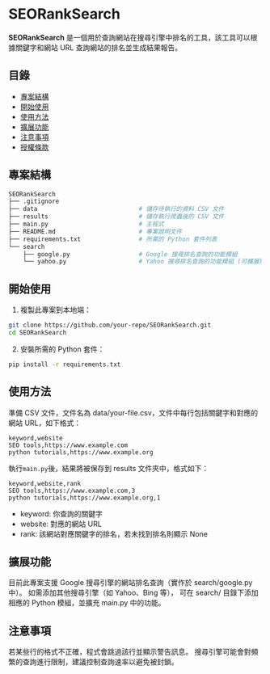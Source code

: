 # SEORankSearch

**SEORankSearch** 是一個用於查詢網站在搜尋引擎中排名的工具，該工具可以根據關鍵字和網站 URL 查詢網站的排名並生成結果報告。

## 目錄
- [專案結構](#專案結構)
- [開始使用](#開始使用)
- [使用方法](#使用方法)
- [擴展功能](#擴展功能)
- [注意事項](#注意事項)
- [授權條款](#license)

## 專案結構

```bash
SEORankSearch
├── .gitignore
├── data                            # 儲存待執行的資料 CSV 文件
├── results                         # 儲存執行爬蟲後的 CSV 文件
├── main.py                         # 主程式
├── README.md                       # 專案說明文件
├── requirements.txt                # 所需的 Python 套件列表
└── search
    ├── google.py                   # Google 搜尋排名查詢的功能模組
    └── yahoo.py                    # Yahoo 搜尋排名查詢的功能模組 (可擴展)
```


## 開始使用

1. 複製此專案到本地端：

```bash
git clone https://github.com/your-repo/SEORankSearch.git
cd SEORankSearch
```

2. 安裝所需的 Python 套件：

```bash
pip install -r requirements.txt
```

## 使用方法
準備 CSV 文件，文件名為 data/your-file.csv，文件中每行包括關鍵字和對應的網站 URL，如下格式：

```csv
keyword,website
SEO tools,https://www.example.com
python tutorials,https://www.example.org
```

執行`main.py`後，結果將被保存到 results 文件夾中，格式如下：

```csv
keyword,website,rank
SEO tools,https://www.example.com,3
python tutorials,https://www.example.org,1
```

- keyword: 你查詢的關鍵字
- website: 對應的網站 URL
- rank: 該網站對應關鍵字的排名，若未找到排名則顯示 None

## 擴展功能
目前此專案支援 Google 搜尋引擎的網站排名查詢（實作於 search/google.py 中）。
如需添加其他搜尋引擎（如 Yahoo、Bing 等），
可在 search/ 目錄下添加相應的 Python 模組，並擴充 main.py 中的功能。

## 注意事項
若某些行的格式不正確，程式會跳過該行並顯示警告訊息。
搜尋引擎可能會對頻繁的查詢進行限制，建議控制查詢速率以避免被封鎖。